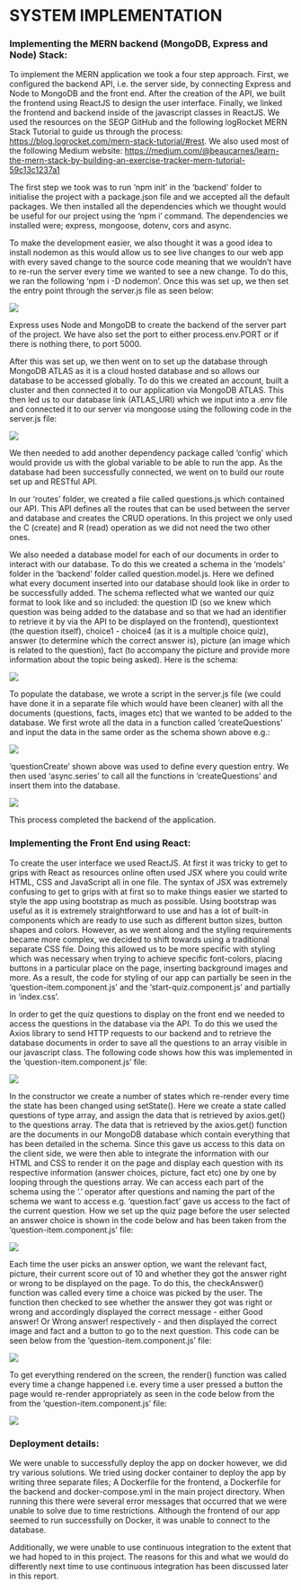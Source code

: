 # **SYSTEM IMPLEMENTATION**

### Implementing the MERN backend (MongoDB, Express and Node) Stack: 

To implement the MERN application we took a four step approach. First, we configured the backend API, i.e. the server side, by connecting Express and Node to MongoDB and the front end. After the creation of the API, we built the frontend using ReactJS to design the user interface. Finally, we linked the frontend and backend inside of the javascript classes in ReactJS. We used the resources on the SEGP GitHub and the following logRocket MERN Stack Tutorial to guide us through the process: https://blog.logrocket.com/mern-stack-tutorial/#rest. We also used most of the following Medium website: https://medium.com/@beaucarnes/learn-the-mern-stack-by-building-an-exercise-tracker-mern-tutorial-59c13c1237a1  

The first step we took was to run ‘npm init’ in the ‘backend’ folder to initialise the project with a package.json file and we accepted all the default packages. We then installed all the dependencies which we thought would be useful for our project using the ‘npm i’ command. The dependencies we installed were; express, mongoose, dotenv, cors and async.  

To make the development easier, we also thought it was a good idea to install nodemon as this would allow us to see live changes to our web app with every saved change to the source code meaning that we wouldn’t have to re-run the server every time we wanted to see a new change. To do this, we ran the following ‘npm i -D nodemon’. Once this was set up, we then set the entry point through the server.js file as seen below: 

![](images/sysimp1.png)

Express uses Node and MongoDB to create the backend of the server part of the project. We have also set the port to either process.env.PORT or if there is nothing there, to port 5000. 

After this was set up, we then went on to set up the database through MongoDB ATLAS as it is a cloud hosted database and so allows our database to be accessed globally. To do this we created an account, built a cluster and then connected it to our application via MongoDB ATLAS. This then led us to our database link (ATLAS_URI) which we input into a .env file and connected it to our server via mongoose using the following code in the server.js file: 

![](images/sysimp2.png)

We then needed to add another dependency package called ‘config’ which would provide us with the global variable to be able to run the app. As the database had been successfully connected, we went on to build our route set up and RESTful API.  

In our ‘routes’ folder, we created a file called questions.js which contained our API. This API defines all the routes that can be used between the server and database and creates the CRUD operations. In this project we only used the C (create) and R (read) operation as we did not need the two other ones.  

We also needed a database model for each of our documents in order to interact with our database. To do this we created a schema in the ‘models’ folder in the ‘backend’ folder called question.model.js. Here we defined what every document inserted into our database should look like in order to be successfully added. The schema reflected what we wanted our quiz format to look like and so included: the question ID (so we knew which question was being added to the database and so that we had an identifier to retrieve it by via the API to be displayed on the frontend), questiontext (the question itself), choice1 - choice4 (as it is a multiple choice quiz), answer (to determine which the correct answer is), picture (an image which is related to the question), fact (to accompany the picture and provide more information about the topic being asked). Here is the schema: 

![](images/sysimp3.png)

To populate the database, we wrote a script in the server.js file (we could have done it in a separate file which would have been cleaner) with all the documents (questions, facts, images etc) that we wanted to be added to the database. We first wrote all the data in a function called ‘createQuestions’ and input the data in the same order as the schema shown above e.g.: 

![](images/sysimp4.png)

‘questionCreate’ shown above was used to define every question entry. We then used ‘async.series’ to call all the functions in ‘createQuestions’ and insert them into the database. 

![](images/sysimp5.png)

This process completed the backend of the application. 

### Implementing the Front End using React: 

To create the user interface we used ReactJS. At first it was tricky to get to grips with React as resources online often used JSX where you could write HTML, CSS and JavaScript all in one file. The syntax of JSX was extremely confusing to get to grips with at first so to make things easier we started to style the app using bootstrap as much as possible. Using bootstrap was useful as it is extremely straightforward to use and has a lot of built-in components which are ready to use such as different button sizes, button shapes and colors. However, as we went along and the styling requirements became more complex, we decided to shift towards using a traditional separate CSS file. Doing this allowed us to be more specific with styling which was necessary when trying to achieve specific font-colors, placing buttons in a particular place on the page, inserting background images and more. As a result, the code for styling of our app can partially be seen in the ‘question-item.component.js’ and the ‘start-quiz.component.js’ and partially in ‘index.css’.  

 In order to get the quiz questions to display on the front end we needed to access the questions in the database via the API. To do this we used the Axios library to send HTTP requests to our backend and to retrieve the database documents in order to save all the questions to an array visible in our javascript class. The following code shows how this was implemented in the ‘question-item.component.js’ file: 
 
 ![](images/sysimp6.png)
 
 In the constructor we create a number of states which re-render every time the state has been changed using setState(). Here we create a state called questions of type array, and assign the data that is retrieved by axios.get() to the questions array. The data that is retrieved by the axios.get() function are the documents in our MongoDB database which contain everything that has been detailed in the schema. Since this gave us access to this data on the client side, we were then able to integrate the information with our HTML and CSS to render it on the page and display each question with its respective information (answer choices, picture, fact etc) one by one by looping through the questions array. We can access each part of the schema using the ‘.’ operator after questions and naming the part of the schema we want to access e.g. ‘question.fact’ gave us access to the fact of the current question. How we set up the quiz page before the user selected an answer choice is shown in the code below and has been taken from the ‘question-item.component.js’ file: 
 
 ![](images/sysimp7.png)
 
 Each time the user picks an answer option, we want the relevant fact, picture, their current score out of 10 and whether they got the answer right or wrong to be displayed on the page. To do this, the checkAnswer() function was called every time a choice was picked by the user. The function then checked to see whether the answer they got was right or wrong and accordingly displayed the correct message - either Good answer! Or Wrong answer! respectively - and then displayed the correct image and fact and a button to go to the next question. This code can be seen below from the ‘question-item.component.js’ file: 
 
 ![](images/sysimp8.png)
 
 To get everything rendered on the screen, the render() function was called every time a change happened i.e. every time a user pressed a button the page would re-render appropriately as seen in the code below from the from the ‘question-item.component.js’ file: 
 
 ![](images/sysimp9.png)
 
 ### Deployment details: 
 
  We were unable to successfully deploy the app on docker however, we did try various solutions. We tried using docker container to deploy the app by writing three separate files; A Dockerfile for the frontend, a Dockerfile for the backend and docker-compose.yml in the main project directory. When running this there were several error messages that occurred that we were unable to solve due to time restrictions. Although the frontend of our app seemed to run successfully on Docker, it was unable to connect to the database.  

 Additionally, we were unable to use continuous integration to the extent that we had hoped to in this project. The reasons for this and what we would do differently next time to use continuous integration has been discussed later in this report. 
 
 
 
 
 
 
 
 
